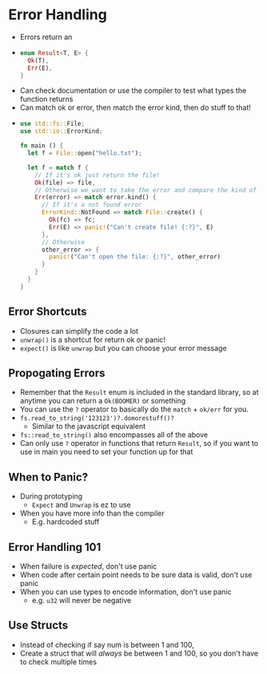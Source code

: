 # Error Handling
- Errors return an 
- ```Rust
  enum Result<T, E> {
    Ok(T),
    Err(E),
  }
  ```
- Can check documentation or use the compiler to test what types the function returns
- Can match ok or error, then match the error kind, then do stuff to that!
- ```Rust
  use std::fs::File;
  use std::io::ErrorKind;

  fn main () {
    let f = File::open("hello.txt");

    let f = match f {
      // If it's ok just return the file!
      Ok(file) => file,
      // Otherwise we want to take the error and compare the kind of error
      Err(error) => match error.kind() {
        // If it's a not found error
        ErrorKind::NotFound => match File::create() {
          Ok(fc) => fc;
          Err(E) => panic!("Can't create file! {:?}", E)
        },
        // Otherwise 
        other_error => {
          panic!("Can't open the file: {:?}", other_error)
        }
      }
    }
  }
  ```
## Error Shortcuts
- Closures can simplify the code a lot
- `unwrap()` is a shortcut for return ok or panic!
- `expect()` is like `unwrap` but you can choose your error message
## Propogating Errors
- Remember that the `Result` enum is included in the standard library, so at anytime you can return a `Ok(BOOMER)` or something
- You can use the `?` operator to basically do the `match` + `ok/err` for you. 
- `fs.read_to_string('123123')?.domorestuff()?`
  - Similar to the javascript equivalent
- `fs::read_to_string()` also encompasses all of the above
- Can only use `?` operator in functions that return `Result`, so if you want to use in main you need to set your function up for that

## When to Panic?
- During prototyping
  - `Expect` and `Unwrap` is ez to use
- When you have more info than the compiler
  - E.g. hardcoded stuff

## Error Handling 101
- When failure is *expected*, don't use panic
- When code after certain point needs to be sure data is valid, don't use panic
- When you can use types to encode information, don't use panic
  - e.g. `u32` will never be negative

## Use Structs
- Instead of checking if say num is between 1 and 100,
- Create a struct that will *always* be between 1 and 100, so you don't have to check multiple times
